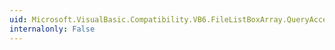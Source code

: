 ```yaml
---
uid: Microsoft.VisualBasic.Compatibility.VB6.FileListBoxArray.QueryAccessibilityHelp
internalonly: False
---
```


